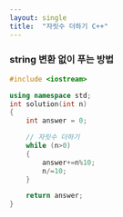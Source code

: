 ```yaml
---
layout: single
title:  "자릿수 더하기 C++"
---
```


### string 변환 없이 푸는 방법

```cpp
#include <iostream>

using namespace std;
int solution(int n)
{
    int answer = 0;

    // 자릿수 더하기
    while (n>0)
    {
        answer+=n%10;
        n/=10;
    }

    return answer;
}
```
